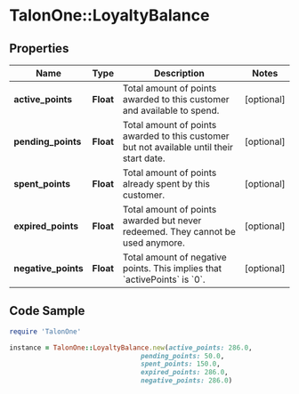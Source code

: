 # TalonOne::LoyaltyBalance

## Properties

Name | Type | Description | Notes
------------ | ------------- | ------------- | -------------
**active_points** | **Float** | Total amount of points awarded to this customer and available to spend. | [optional] 
**pending_points** | **Float** | Total amount of points awarded to this customer but not available until their start date. | [optional] 
**spent_points** | **Float** | Total amount of points already spent by this customer. | [optional] 
**expired_points** | **Float** | Total amount of points awarded but never redeemed. They cannot be used anymore. | [optional] 
**negative_points** | **Float** | Total amount of negative points. This implies that &#x60;activePoints&#x60; is &#x60;0&#x60;. | [optional] 

## Code Sample

```ruby
require 'TalonOne'

instance = TalonOne::LoyaltyBalance.new(active_points: 286.0,
                                 pending_points: 50.0,
                                 spent_points: 150.0,
                                 expired_points: 286.0,
                                 negative_points: 286.0)
```


